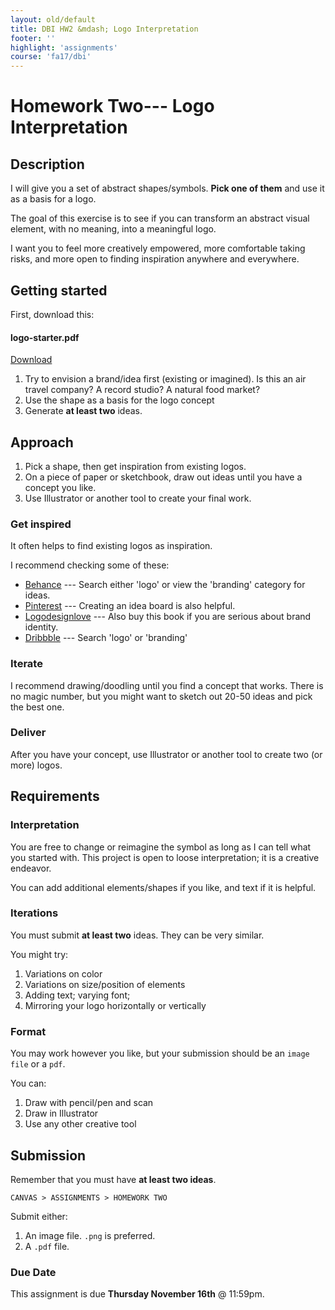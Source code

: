 ```yaml
---
layout: old/default
title: DBI HW2 &mdash; Logo Interpretation
footer: ''
highlight: 'assignments'
course: 'fa17/dbi'
---
```


# Homework Two--- Logo Interpretation
## Description
I will give you a set of abstract shapes/symbols. __Pick one of them__ and use it as a basis for a logo.

The goal of this exercise is to see if you can transform an abstract visual element, with no meaning, into a meaningful logo.

I want you to feel more creatively empowered, more comfortable taking risks, and more open to finding inspiration anywhere and everywhere.

## Getting started
First, download this:

  <div class="card-block">
    <h4 class="card-title">logo-starter.pdf</h4>
    <!--<p class="card-text">Click below to download</p>-->
    <a href="../mats/logo-starter.pdf" class="btn btn-primary" target="_blank">Download</a>
  </div>

1. Try to envision a brand/idea first (existing or imagined). Is this an air travel company? A record studio? A natural food market?
2. Use the shape as a basis for the logo concept
3. Generate __at least two__ ideas.

## Approach
1. Pick a shape, then get inspiration from existing logos.
2. On a piece of paper or sketchbook, draw out ideas until you have a concept you like.
3. Use Illustrator or another tool to create your final work.

### Get inspired
It often helps to find existing logos as inspiration.

I recommend checking some of these:

 * [Behance](https://www.behance.net/search?&search=logo) --- Search either 'logo' or view the 'branding' category for ideas.
 * [Pinterest](https://www.pinterest.com/search/pins/?q=logo) --- Creating an idea board is also helpful.
 * [Logodesignlove](https://www.logodesignlove.com/) --- Also buy this book if you are serious about brand identity.
 * [Dribbble](https://dribbble.com/search?q=logo) --- Search 'logo' or 'branding'

### Iterate
I recommend drawing/doodling until you find a concept that works. There is no magic number, but you might want to sketch out 20-50 ideas and pick the best one.

### Deliver
After you have your concept, use Illustrator or another tool to create two (or more) logos.

## Requirements
### Interpretation
You are free to change or reimagine the symbol as long as I can tell what you started with. This project is open to loose interpretation; it is a creative endeavor.

You can add additional elements/shapes if you like, and text if it is helpful.

### Iterations
You must submit __at least two__ ideas. They can be very similar.

You might try:

1. Variations on color
2. Variations on size/position of elements
3. Adding text; varying font;
4. Mirroring your logo horizontally or vertically

### Format
You may work however you like, but your submission should be an `image file` or a `pdf`.

You can:

1. Draw with pencil/pen and scan
2. Draw in Illustrator
3. Use any other creative tool


## Submission
Remember that you must have __at least two ideas__.

`CANVAS > ASSIGNMENTS > HOMEWORK TWO`

Submit either:

1. An image file. `.png` is preferred.
2. A `.pdf` file.

### Due Date
This assignment is due __Thursday November 16th__ @ 11:59pm.